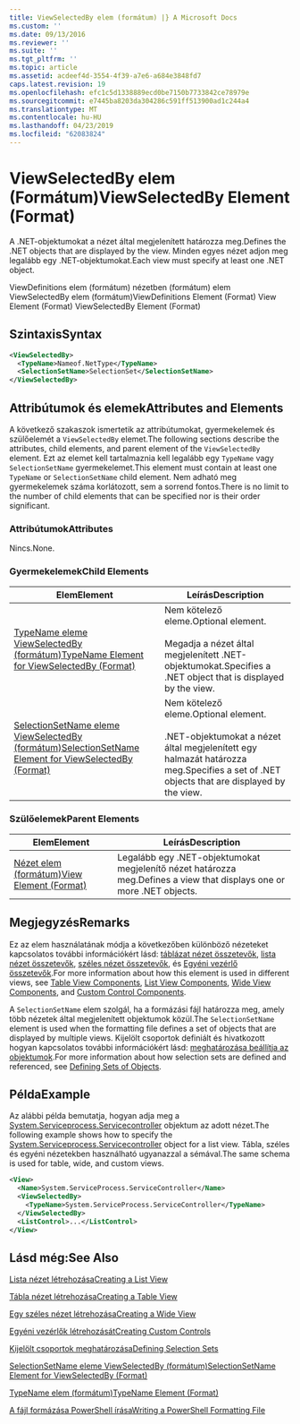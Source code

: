 ```yaml
---
title: ViewSelectedBy elem (formátum) |} A Microsoft Docs
ms.custom: ''
ms.date: 09/13/2016
ms.reviewer: ''
ms.suite: ''
ms.tgt_pltfrm: ''
ms.topic: article
ms.assetid: acdeef4d-3554-4f39-a7e6-a684e3848fd7
caps.latest.revision: 19
ms.openlocfilehash: efc1c5d1338889ecd0be7150b7733842ce78979e
ms.sourcegitcommit: e7445ba8203da304286c591ff513900ad1c244a4
ms.translationtype: MT
ms.contentlocale: hu-HU
ms.lasthandoff: 04/23/2019
ms.locfileid: "62083824"
---
```

# <a name="viewselectedby-element-format"></a><span data-ttu-id="e255e-102">ViewSelectedBy elem (Formátum)</span><span class="sxs-lookup"><span data-stu-id="e255e-102">ViewSelectedBy Element (Format)</span></span>

<span data-ttu-id="e255e-103">A .NET-objektumokat a nézet által megjelenített határozza meg.</span><span class="sxs-lookup"><span data-stu-id="e255e-103">Defines the .NET objects that are displayed by the view.</span></span> <span data-ttu-id="e255e-104">Minden egyes nézet adjon meg legalább egy .NET-objektumokat.</span><span class="sxs-lookup"><span data-stu-id="e255e-104">Each view must specify at least one .NET object.</span></span>

<span data-ttu-id="e255e-105">ViewDefinitions elem (formátum) nézetben (formátum) elem ViewSelectedBy elem (formátum)</span><span class="sxs-lookup"><span data-stu-id="e255e-105">ViewDefinitions Element (Format) View Element (Format) ViewSelectedBy Element (Format)</span></span>

## <a name="syntax"></a><span data-ttu-id="e255e-106">Szintaxis</span><span class="sxs-lookup"><span data-stu-id="e255e-106">Syntax</span></span>

```xml
<ViewSelectedBy>
  <TypeName>Nameof.NetType</TypeName>
  <SelectionSetName>SelectionSet</SelectionSetName>
</ViewSelectedBy>
```

## <a name="attributes-and-elements"></a><span data-ttu-id="e255e-107">Attribútumok és elemek</span><span class="sxs-lookup"><span data-stu-id="e255e-107">Attributes and Elements</span></span>

<span data-ttu-id="e255e-108">A következő szakaszok ismertetik az attribútumokat, gyermekelemek és szülőelemét a `ViewSelectedBy` elemet.</span><span class="sxs-lookup"><span data-stu-id="e255e-108">The following sections describe the attributes, child elements, and parent element of the `ViewSelectedBy` element.</span></span> <span data-ttu-id="e255e-109">Ezt az elemet kell tartalmaznia kell legalább egy `TypeName` vagy `SelectionSetName` gyermekelemet.</span><span class="sxs-lookup"><span data-stu-id="e255e-109">This element must contain at least one `TypeName` or `SelectionSetName` child element.</span></span> <span data-ttu-id="e255e-110">Nem adható meg gyermekelemek száma korlátozott, sem a sorrend fontos.</span><span class="sxs-lookup"><span data-stu-id="e255e-110">There is no limit to the number of child elements that can be specified nor is their order significant.</span></span>

### <a name="attributes"></a><span data-ttu-id="e255e-111">Attribútumok</span><span class="sxs-lookup"><span data-stu-id="e255e-111">Attributes</span></span>

<span data-ttu-id="e255e-112">Nincs.</span><span class="sxs-lookup"><span data-stu-id="e255e-112">None.</span></span>

### <a name="child-elements"></a><span data-ttu-id="e255e-113">Gyermekelemek</span><span class="sxs-lookup"><span data-stu-id="e255e-113">Child Elements</span></span>

|<span data-ttu-id="e255e-114">Elem</span><span class="sxs-lookup"><span data-stu-id="e255e-114">Element</span></span>|<span data-ttu-id="e255e-115">Leírás</span><span class="sxs-lookup"><span data-stu-id="e255e-115">Description</span></span>|
|-------------|-----------------|
|[<span data-ttu-id="e255e-116">TypeName eleme ViewSelectedBy (formátum)</span><span class="sxs-lookup"><span data-stu-id="e255e-116">TypeName Element for ViewSelectedBy (Format)</span></span>](./typename-element-for-viewselectedby-format.md)|<span data-ttu-id="e255e-117">Nem kötelező eleme.</span><span class="sxs-lookup"><span data-stu-id="e255e-117">Optional element.</span></span><br /><br /> <span data-ttu-id="e255e-118">Megadja a nézet által megjelenített .NET-objektumokat.</span><span class="sxs-lookup"><span data-stu-id="e255e-118">Specifies a .NET object that is displayed by the view.</span></span>|
|[<span data-ttu-id="e255e-119">SelectionSetName eleme ViewSelectedBy (formátum)</span><span class="sxs-lookup"><span data-stu-id="e255e-119">SelectionSetName Element for ViewSelectedBy (Format)</span></span>](./selectionsetname-element-for-viewselectedby-format.md)|<span data-ttu-id="e255e-120">Nem kötelező eleme.</span><span class="sxs-lookup"><span data-stu-id="e255e-120">Optional element.</span></span><br /><br /> <span data-ttu-id="e255e-121">.NET-objektumokat a nézet által megjelenített egy halmazát határozza meg.</span><span class="sxs-lookup"><span data-stu-id="e255e-121">Specifies a set of .NET objects that are displayed by the view.</span></span>|

### <a name="parent-elements"></a><span data-ttu-id="e255e-122">Szülőelemek</span><span class="sxs-lookup"><span data-stu-id="e255e-122">Parent Elements</span></span>

|<span data-ttu-id="e255e-123">Elem</span><span class="sxs-lookup"><span data-stu-id="e255e-123">Element</span></span>|<span data-ttu-id="e255e-124">Leírás</span><span class="sxs-lookup"><span data-stu-id="e255e-124">Description</span></span>|
|-------------|-----------------|
|[<span data-ttu-id="e255e-125">Nézet elem (formátum)</span><span class="sxs-lookup"><span data-stu-id="e255e-125">View Element (Format)</span></span>](./view-element-format.md)|<span data-ttu-id="e255e-126">Legalább egy .NET-objektumokat megjelenítő nézet határozza meg.</span><span class="sxs-lookup"><span data-stu-id="e255e-126">Defines a view that displays one or more .NET objects.</span></span>|

## <a name="remarks"></a><span data-ttu-id="e255e-127">Megjegyzés</span><span class="sxs-lookup"><span data-stu-id="e255e-127">Remarks</span></span>

<span data-ttu-id="e255e-128">Ez az elem használatának módja a következőben különböző nézeteket kapcsolatos további információkért lásd: [táblázat nézet összetevők](./creating-a-table-view.md), [lista nézet összetevők](./creating-a-list-view.md), [széles nézet összetevők](./creating-a-wide-view.md), és [Egyéni vezérlő összetevők](./creating-custom-controls.md).</span><span class="sxs-lookup"><span data-stu-id="e255e-128">For more information about how this element is used in different views, see [Table View Components](./creating-a-table-view.md), [List View Components](./creating-a-list-view.md), [Wide View Components](./creating-a-wide-view.md), and [Custom Control Components](./creating-custom-controls.md).</span></span>

<span data-ttu-id="e255e-129">A `SelectionSetName` elem szolgál, ha a formázási fájl határozza meg, amely több nézetek által megjelenített objektumok közül.</span><span class="sxs-lookup"><span data-stu-id="e255e-129">The `SelectionSetName` element is used when the formatting file defines a set of objects that are displayed by multiple views.</span></span> <span data-ttu-id="e255e-130">Kijelölt csoportok definiált és hivatkozott hogyan kapcsolatos további információkért lásd: [meghatározása beállítja az objektumok](./defining-selection-sets.md).</span><span class="sxs-lookup"><span data-stu-id="e255e-130">For more information about how selection sets are defined and referenced, see [Defining Sets of Objects](./defining-selection-sets.md).</span></span>

## <a name="example"></a><span data-ttu-id="e255e-131">Példa</span><span class="sxs-lookup"><span data-stu-id="e255e-131">Example</span></span>

<span data-ttu-id="e255e-132">Az alábbi példa bemutatja, hogyan adja meg a [System.Serviceprocess.Servicecontroller](/dotnet/api/System.ServiceProcess.ServiceController) objektum az adott nézet.</span><span class="sxs-lookup"><span data-stu-id="e255e-132">The following example shows how to specify the [System.Serviceprocess.Servicecontroller](/dotnet/api/System.ServiceProcess.ServiceController) object for a list view.</span></span> <span data-ttu-id="e255e-133">Tábla, széles és egyéni nézetekben használható ugyanazzal a sémával.</span><span class="sxs-lookup"><span data-stu-id="e255e-133">The same schema is used for table, wide, and custom views.</span></span>

```xml
<View>
  <Name>System.ServiceProcess.ServiceController</Name>
  <ViewSelectedBy>
    <TypeName>System.ServiceProcess.ServiceController</TypeName>
  </ViewSelectedBy>
  <ListControl>...</ListControl>
</View>
```

## <a name="see-also"></a><span data-ttu-id="e255e-134">Lásd még:</span><span class="sxs-lookup"><span data-stu-id="e255e-134">See Also</span></span>

[<span data-ttu-id="e255e-135">Lista nézet létrehozása</span><span class="sxs-lookup"><span data-stu-id="e255e-135">Creating a List View</span></span>](./creating-a-list-view.md)

[<span data-ttu-id="e255e-136">Tábla nézet létrehozása</span><span class="sxs-lookup"><span data-stu-id="e255e-136">Creating a Table View</span></span>](./creating-a-table-view.md)

[<span data-ttu-id="e255e-137">Egy széles nézet létrehozása</span><span class="sxs-lookup"><span data-stu-id="e255e-137">Creating a Wide View</span></span>](./creating-a-wide-view.md)

[<span data-ttu-id="e255e-138">Egyéni vezérlők létrehozását</span><span class="sxs-lookup"><span data-stu-id="e255e-138">Creating Custom Controls</span></span>](./creating-custom-controls.md)

[<span data-ttu-id="e255e-139">Kijelölt csoportok meghatározása</span><span class="sxs-lookup"><span data-stu-id="e255e-139">Defining Selection Sets</span></span>](./defining-selection-sets.md)

[<span data-ttu-id="e255e-140">SelectionSetName eleme ViewSelectedBy (formátum)</span><span class="sxs-lookup"><span data-stu-id="e255e-140">SelectionSetName Element for ViewSelectedBy (Format)</span></span>](./selectionsetname-element-for-viewselectedby-format.md)

[<span data-ttu-id="e255e-141">TypeName elem (formátum)</span><span class="sxs-lookup"><span data-stu-id="e255e-141">TypeName Element (Format)</span></span>](./typename-element-for-viewselectedby-format.md)

[<span data-ttu-id="e255e-142">A fájl formázása PowerShell írása</span><span class="sxs-lookup"><span data-stu-id="e255e-142">Writing a PowerShell Formatting File</span></span>](./writing-a-powershell-formatting-file.md)
